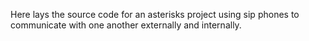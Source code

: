 Here lays the source code for an asterisks project using sip phones to communicate with one another externally and internally.
